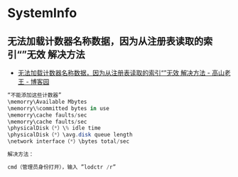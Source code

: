 # SystemInfo

## 无法加载计数器名称数据，因为从注册表读取的索引“”无效 解决方法

- [无法加载计数器名称数据，因为从注册表读取的索引“”无效 解决方法 - 高山老王 - 博客园](https://www.cnblogs.com/wdkshy/p/3613110.html)

```c#
“不能添加这些计数器”
\memorry\Available Mbytes
\memorry\%committed bytes in use
\memorry\cache faults/sec
\memorry\cache faults/sec
\physicalDisk（*）\% idle time
\physicalDisk（*）\avg.disk queue length
\network interface（*）\bytes total/sec

解决方法：

cmd（管理员身份打开），输入 ”lodctr /r”
```

